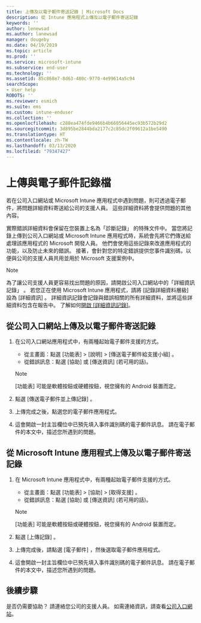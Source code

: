 ```yaml
---
title: 上傳及以電子郵件寄送記錄 | Microsoft Docs
description: 從 Intune 應用程式上傳及以電子郵件寄送記錄
keywords: ''
author: lenewsad
ms.author: lanewsad
manager: dougeby
ms.date: 04/19/2019
ms.topic: article
ms.prod: ''
ms.service: microsoft-intune
ms.subservice: end-user
ms.technology: ''
ms.assetid: 85c868e7-8d63-480c-9770-4e99614a5c94
searchScope:
- User help
ROBOTS: ''
ms.reviewer: esmich
ms.suite: ems
ms.custom: intune-enduser
ms.collection: ''
ms.openlocfilehash: c288ea474fde9466b4b66056445ec93b572b29d2
ms.sourcegitcommit: 3d895be2844bda2177c2c85dc2f09612a1be5490
ms.translationtype: HT
ms.contentlocale: zh-TW
ms.lasthandoff: 03/13/2020
ms.locfileid: "79347427"
---
```

# <a name="upload-and-email-logs"></a>上傳與電子郵件記錄檔  

若在公司入口網站或 Microsoft Intune 應用程式中遇到問題，則可透過電子郵件，將問題詳細資料寄送給公司的支援人員。 這些詳細資料將會提供問題的其他內容。  

實際錯誤詳細資料會保留在您裝置上名為「診斷記錄」  的特殊文件中。 當您將記錄上傳到公司入口網站或 Microsoft Intune 應用程式時，系統會先將它們傳送給處理該應用程式的 Microsoft 開發人員。 他們會使用這些記錄來改進應用程式的功能，以及防止未來的錯誤。 接著，會針對您的特定錯誤提供您事件識別碼，以便與公司的支援人員共用並用於 Microsoft 支援案例中。  

> [!Note]
> 為了讓公司支援人員更容易找出問題的原因，請開啟公司入口網站中的「詳細資訊記錄」  。 若您正在使用 Microsoft Intune 應用程式，請將 [記錄詳細資料層級]  設為 [詳細資訊]  。 詳細資訊記錄會記錄與錯誤相關的所有詳細資料，並將這些詳細資料包含在報告中。 了解如何[開啟 [詳細資訊記錄]](use-verbose-logging-to-help-your-it-administrator-fix-device-issues-android.md)。  

## <a name="upload-and-email-logs-from-company-portal"></a>從公司入口網站上傳及以電子郵件寄送記錄  

1. 在公司入口網站應用程式中，有兩種起始電子郵件支援的方式。
    * 從主畫面：點選 [功能表]   > [說明]   > [傳送電子郵件給支援小組]  。  
    * 從錯誤訊息：點選 [協助]  或 [傳送資訊]  (若可用的話)。  

    > [!NOTE]
    > [功能表]  可能是軟體按鈕或硬體按鈕，視您擁有的 Android 裝置而定。  

3. 點選 [傳送電子郵件並上傳記錄]  。  
4. 上傳完成之後，點選您的電子郵件應用程式。 
5. 這會開啟一封主旨欄位中已預先填入事件識別碼的電子郵件訊息。 請在電子郵件的本文中，描述您所遇到的問題。    


## <a name="upload-and-email-logs-from-microsoft-intune-app"></a>從 Microsoft Intune 應用程式上傳及以電子郵件寄送記錄   

1. 在 Microsoft Intune 應用程式中，有兩種起始電子郵件支援的方式。  
    * 從主畫面：點選 [功能表]   > [協助]   > [取得支援]  。  
    * 從錯誤訊息：點選 [協助]  或 [傳送資訊]  (若可用的話)。  

    > [!NOTE]
    > [功能表]  可能是軟體按鈕或硬體按鈕，視您擁有的 Android 裝置而定。

3. 點選 [上傳記錄]  。  
4. 上傳完成後，請點選 [電子郵件]  ，然後選取電子郵件應用程式。  
5. 這會開啟一封主旨欄位中已預先填入事件識別碼的電子郵件訊息。 請在電子郵件的本文中，描述您所遇到的問題。  

## <a name="next-steps"></a>後續步驟  

是否仍需要協助？ 請連絡您公司的支援人員。 如需連絡資訊，請查看[公司入口網站](https://go.microsoft.com/fwlink/?linkid=2010980)。

